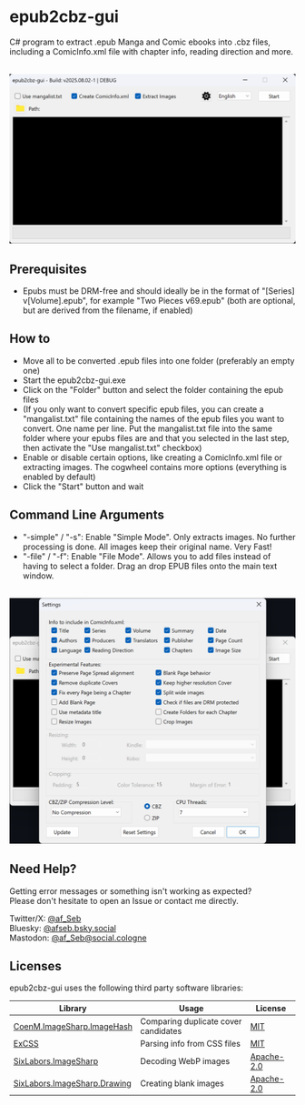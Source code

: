 # epub2cbz-gui
C# program to extract .epub Manga and Comic ebooks into .cbz files, including a ComicInfo.xml file with chapter info, reading direction and more.<br/><br/>

![Main view](img/epub2cbz-gui_1.png?)

## Prerequisites
- Epubs must be DRM-free and should ideally be in the format of "[Series] v[Volume].epub", for example "Two Pieces v69.epub" (both are optional, but are derived from the filename, if enabled)

## How to
- Move all to be converted .epub files into one folder (preferably an empty one)
- Start the epub2cbz-gui.exe
- Click on the "Folder" button and select the folder containing the epub files
- (If you only want to convert specific epub files, you can create a "mangalist.txt" file containing the names of the epub files you want to convert. One name per line. Put the mangalist.txt file into the same folder where your epubs files are and that you selected in the last step, then activate the "Use mangalist.txt" checkbox)
- Enable or disable certain options, like creating a ComicInfo.xml file or extracting images. The cogwheel contains more options (everything is enabled by default)
- Click the "Start" button and wait<br/>

## Command Line Arguments
- "-simple" / "-s": Enable "Simple Mode". Only extracts images. No further processing is done. All images keep their original name. Very Fast!
- "-file" / "-f": Enable "File Mode". Allows you to add files instead of having to select a folder. Drag an drop EPUB files onto the main text window.
<br/><br/>

![Settings view](img/epub2cbz-gui_2.png?)

## Need Help?
Getting error messages or something isn't working as expected?<br/>
Please don't hesitate to open an Issue or contact me directly.<br/>

Twitter/X: [@af_Seb](https://x.com/af_Seb)<br/>
Bluesky: [@afseb.bsky.social](https://bsky.app/profile/afseb.bsky.social)<br/>
Mastodon: [@af_Seb@social.cologne](https://social.cologne/@af_Seb)<br/>

## Licenses
epub2cbz-gui uses the following third party software libraries:

| Library | Usage | License |
| --- | --- | --- |
| [CoenM.ImageSharp.ImageHash](https://github.com/coenm/ImageHash) | Comparing duplicate cover candidates | [MIT](https://licenses.nuget.org/MIT) |
| [ExCSS](https://github.com/TylerBrinks/ExCSS) | Parsing info from CSS files | [MIT](https://licenses.nuget.org/MIT) |
| [SixLabors.ImageSharp](https://github.com/SixLabors/ImageSharp) | Decoding WebP images | [Apache-2.0](https://licenses.nuget.org/Apache-2.0) |
| [SixLabors.ImageSharp.Drawing](https://github.com/SixLabors/ImageSharp.Drawing) | Creating blank images | [Apache-2.0](https://licenses.nuget.org/Apache-2.0) |
